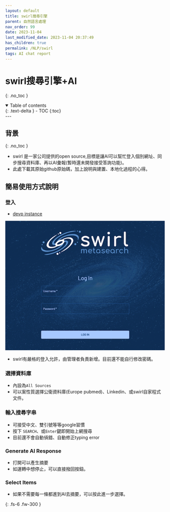 ```yaml
---
layout: default
title: swirl搜尋引擎
parent: 自然語言處理
nav_order: 99
date: 2023-11-04
last_modified_date: 2023-11-04 20:37:49
has_children: true
permalink: /NLP/swirl
tags: AI chat report
---
```


# swirl搜尋引擎+AI
{: .no_toc }

<details open markdown="block">
  <summary>
    Table of contents
  </summary>
  {: .text-delta }
- TOC
{:toc}
</details>
---

## 背景

{: .no_toc }

- swirl 是一家公司提供的open source,目標是讓AI可以幫忙登入個別網址、同步搜尋資料庫、再以AI彙報(暫時還未開發接受答詢功能)。
- 此處下載其原始github原始碼，加上說明與建置、本地化過程的心得。

## 簡易使用方式說明

### 登入

- [devp instance](http://200.200.32.195:8000/galaxy/login)

![](docs/images/swirl_login-galaxy_dark.png)

- swirl有嚴格的登入允許，由管理者負責新增。目前還不能自行修改密碼。

### 選擇資料庫

- 內設為`All Sources`
- 可以案性質選擇公衛資料庫(Europe pubmed)、Linkedin、或swirl自家程式文件。

### 輸入搜尋字串

- 可接受中文、雙引號等等google習慣
- 按下 `SEARCH`、或`Enter`鍵即開始上網搜尋
- 目前還不會自動偵錯、自動修正typing error

### Generate AI Response

- 打開可以產生摘要
- 如運轉中想停止，可以直接撥回按鈕。

### Select Items

- 如果不需要每一條都進到AI去摘要，可以按此進一步選擇。


{: .fs-6 .fw-300 }
